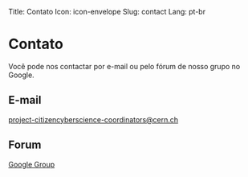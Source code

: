 Title: Contato
Icon: icon-envelope
Slug: contact
Lang: pt-br

<div class="well">
  <h1>Contato</h1>
  <p>Você pode nos contactar por e-mail ou pelo fórum de nosso grupo no Google.</p>
  <h2>E-mail</h2>
  <a href="mailto:project-citizencyberscience-coordinators@cern.ch">
    <i class="icon icon-envelope"></i> 
     project-citizencyberscience-coordinators@cern.ch
  </a>
  <h2>Forum</h2>
  <a href="https://groups.google.com/forum/#!forum/forest-watchers"><i class="icon icon-comment"></i> Google Group</a>
</div>
